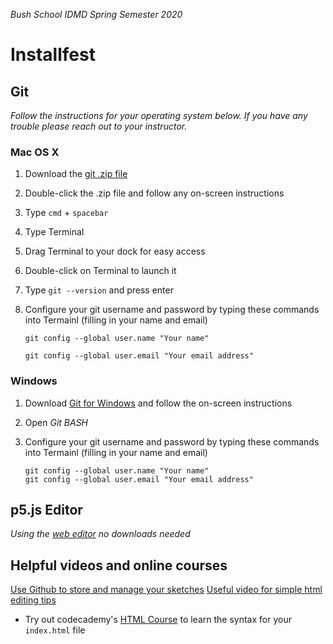 _Bush School IDMD Spring Semester 2020_

# Installfest

## Git
_Follow the instructions for your operating system below. If you have any trouble please reach out to your instructor._

### Mac OS X
1. Download the [git .zip file](https://git-scm.com/download/mac)
1. Double-click the .zip file and follow any on-screen instructions
1. Type `cmd` + `spacebar`
1. Type Terminal
1. Drag Terminal to your dock for easy access
1. Double-click on Terminal to launch it
1. Type `git --version` and press enter
1. Configure your git username and password by typing these commands into Termainl (filling in your name and email)
	
	```
	git config --global user.name "Your name"
	```
	```
 	git config --global user.email "Your email address"
 	```

### Windows
1. Download [Git for Windows](http://git-scm.com/download/win) and follow the on-screen instructions
1. Open _Git BASH_
1. Configure your git username and password by typing these commands into Termainl (filling in your name and email)
	
	```
	git config --global user.name "Your name"
 	git config --global user.email "Your email address"
 	```

## p5.js Editor

_Using the [web editor](https://editor.p5js.org) no downloads needed_

## Helpful videos and online courses

[Use Github to store and manage your sketches](https://www.youtube.com/watch?v=8HPYsDTk17A&vl=en)
[Useful video for simple html editing tips]()

* Try out codecademy's [HTML Course](https://www.codecademy.com/courses/html-one-o-one/0/1) to learn the syntax for your `index.html` file
